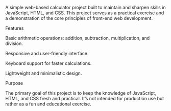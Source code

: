 A simple web-based calculator project built to maintain and sharpen skills in JavaScript, HTML, and CSS. This project serves as a practical exercise and a demonstration of the core principles of front-end web development.

 

Features

Basic arithmetic operations: addition, subtraction, multiplication, and division.

Responsive and user-friendly interface.

Keyboard support for faster calculations.

Lightweight and minimalistic design.

Purpose

The primary goal of this project is to keep the knowledge of JavaScript, HTML, and CSS fresh and practical. It’s not intended for production use but rather as a fun and educational exercise.
